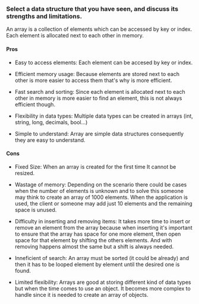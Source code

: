 ### Select a data structure that you have seen, and discuss its strengths and limitations.

An array is a collection of elements which can be accessed by key or index. Each element is allocated next to each other in memory.

#### Pros

- Easy to access elements: Each element can be accesed by key or index.

- Efficient memory usage: Because elements are stored next to each other is more easier to access them that's why is more efficient.

- Fast search and sorting: Since each element is allocated next to each other in memory is more easier to find an element, this is not always efficient though.

- Flexibility in data types: Multiple data types can be created in arrays (int, string, long, decimals, bool...)

- Simple to understand: Array are simple data structures consequently they are easy to understand.

#### Cons

- Fixed Size: When an array is created for the first time It cannot be resized.

- Wastage of memory: Depending on the scenario there could be cases when the number of elements is unknown and to solve this someone may think to create an array of 1000 elements. When the application is used, the client or someone may add just 10 elements and the remaining space is unused.

- Difficulty in inserting and removing items: It takes more time to insert or remove an element from the array because when inserting it's important to ensure that the array has space for one more element, then open space for that element by shifting the others elements. And with removing happens almost the same but a shift is always needed.

- Inneficient of search: An array must be sorted (it could be already) and then it has to be looped element by element until the desired one is found.

- Limited flexibility: Arrays are good at storing different kind of data types but when the time comes to use an object. It becomes more complex to handle since it is needed to create an array of objects.

